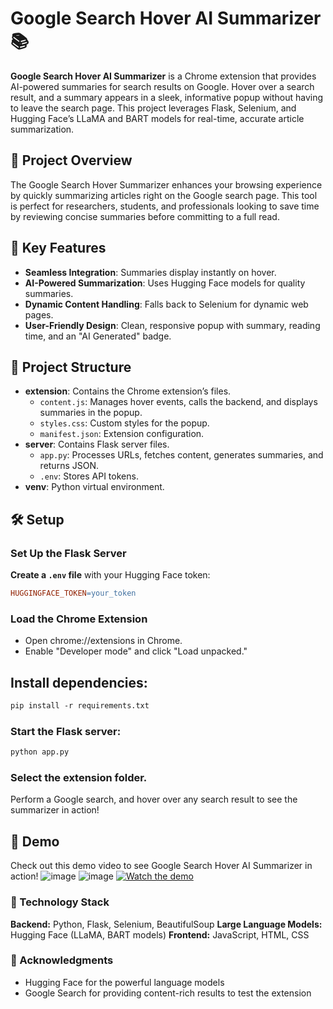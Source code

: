 # Google Search Hover AI Summarizer 📚

**Google Search Hover AI Summarizer** is a Chrome extension that provides AI-powered summaries for search results on Google. Hover over a search result, and a summary appears in a sleek, informative popup without having to leave the search page. This project leverages Flask, Selenium, and Hugging Face’s LLaMA and BART models for real-time, accurate article summarization.

## 🎯 Project Overview
The Google Search Hover Summarizer enhances your browsing experience by quickly summarizing articles right on the Google search page. This tool is perfect for researchers, students, and professionals looking to save time by reviewing concise summaries before committing to a full read.

## 🚀 Key Features
- **Seamless Integration**: Summaries display instantly on hover.
- **AI-Powered Summarization**: Uses Hugging Face models for quality summaries.
- **Dynamic Content Handling**: Falls back to Selenium for dynamic web pages.
- **User-Friendly Design**: Clean, responsive popup with summary, reading time, and an "AI Generated" badge.

## 📂 Project Structure
- **extension**: Contains the Chrome extension’s files.
  - `content.js`: Manages hover events, calls the backend, and displays summaries in the popup.
  - `styles.css`: Custom styles for the popup.
  - `manifest.json`: Extension configuration.
- **server**: Contains Flask server files.
  - `app.py`: Processes URLs, fetches content, generates summaries, and returns JSON.
  - `.env`: Stores API tokens.
- **venv**: Python virtual environment.

## 🛠️ Setup

### Set Up the Flask Server
**Create a `.env` file** with your Hugging Face token:
   ```makefile
   HUGGINGFACE_TOKEN=your_token
  ```
### Load the Chrome Extension
  - Open chrome://extensions in Chrome.
  - Enable "Developer mode" and click "Load unpacked."
    
## Install dependencies:
   ```makefile
   pip install -r requirements.txt
   ```
### Start the Flask server:
  ```makefile
  python app.py
  ```

### Select the extension folder.
Perform a Google search, and hover over any search result to see the summarizer in action!

## 📝 Demo
Check out this demo video to see Google Search Hover AI Summarizer in action!
![image](https://github.com/user-attachments/assets/70a3f7ef-9b5f-4ece-8e23-88b3a033c03f)
![image](https://github.com/user-attachments/assets/dd083a53-3ad0-4402-bd38-de6c463dd0b2)
[![Watch the demo](thumbnail.png)](https://github.com/LavanyaPobbathi/Google-Search-Hover-Summarization/blob/main/demo.mp4)

### 🤖 Technology Stack
**Backend:** Python, Flask, Selenium, BeautifulSoup 
**Large Language Models:** Hugging Face (LLaMA, BART models)
**Frontend:** JavaScript, HTML, CSS

### 🙌 Acknowledgments
  - Hugging Face for the powerful language models
  - Google Search for providing content-rich results to test the extension
